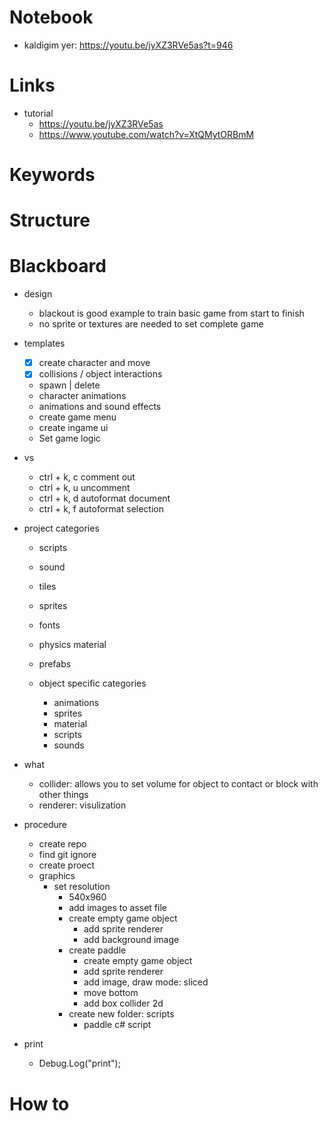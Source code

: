 # Notebook
- kaldigim yer: https://youtu.be/jyXZ3RVe5as?t=946

# Links
- tutorial
    - https://youtu.be/jyXZ3RVe5as
    - https://www.youtube.com/watch?v=XtQMytORBmM

# Keywords

# Structure

# Blackboard
- design
    - blackout is good example to train basic game from start to finish
    - no sprite or textures are needed to set complete game

- templates
    - [x] create character and move
    - [x] collisions / object interactions 
    - spawn | delete
    - character animations
    - animations and sound effects
    - create game menu
    - create ingame ui
    - Set game logic

- vs
    - ctrl + k, c       comment out
    - ctrl + k, u       uncomment
    - ctrl + k, d       autoformat document
    - ctrl + k, f       autoformat selection

- project categories
    - scripts
    - sound
    - tiles
    - sprites
    - fonts
    - physics material
    - prefabs

    - object specific categories
        - animations
        - sprites
        - material
        - scripts
        - sounds

- what
    - collider: allows you to set volume for object to contact or block with other things
    - renderer: visulization

- procedure 
    - create repo
    - find git ignore
    - create proect
    - graphics
        - set resolution 
            - 540x960
            - add images to asset file
            - create empty game object
                - add sprite renderer
                - add background image
            - create paddle
                - create empty game object
                - add sprite renderer
                - add image, draw mode: sliced 
                - move bottom
                - add box collider 2d
            - create new folder: scripts
                - paddle c# script

- print
    - Debug.Log("print");

# How to

